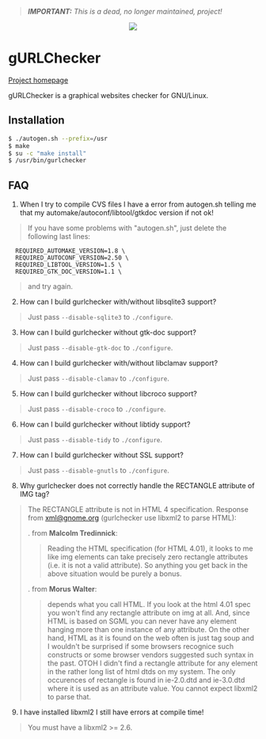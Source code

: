 > ***IMPORTANT:***
> _This is a dead, no longer maintained, project!_
> 

<p align="center"><img src="https://gurlchecker.esaracco.fr/images/gurlchecker.png"/></p>

# gURLChecker

[Project homepage](https://gurlchecker.esaracco.fr)

gURLChecker is a graphical websites checker for GNU/Linux.

## Installation

```bash
$ ./autogen.sh --prefix=/usr
$ make
$ su -c "make install"
$ /usr/bin/gurlchecker
```
## FAQ

1. When I try to compile CVS files I have a error from autogen.sh telling me that my automake/autoconf/libtool/gtkdoc version if not ok!
> If you have some problems with "autogen.sh", just delete the following last lines:
```
  REQUIRED_AUTOMAKE_VERSION=1.8 \
  REQUIRED_AUTOCONF_VERSION=2.50 \
  REQUIRED_LIBTOOL_VERSION=1.5 \
  REQUIRED_GTK_DOC_VERSION=1.1 \
```
> and try again.
2. How can I build gurlchecker with/without libsqlite3 support?
> Just pass `--disable-sqlite3` to `./configure`.
3. How can I build gurlchecker without gtk-doc support?
> Just pass `--disable-gtk-doc` to `./configure`.
4. How can I build gurlchecker with/without libclamav support?
> Just pass `--disable-clamav` to `./configure`.
5. How can I build gurlchecker without libcroco support?
> Just pass `--disable-croco` to `./configure`.
6. How can I build gurlchecker without libtidy support?
> Just pass `--disable-tidy` to `./configure`.
7. How can I build gurlchecker without SSL support?
> Just pass `--disable-gnutls` to `./configure`.
8. Why gurlchecker does not correctly handle the RECTANGLE attribute of IMG tag?
> The RECTANGLE attribute is not in HTML 4 specification.
> Response from xml@gnome.org (gurlchecker use libxml2 to parse HTML):
>
> . from **Malcolm Tredinnick**:
> > Reading the HTML specification (for HTML 4.01), it looks to me like img elements can take precisely zero rectangle attributes (i.e. it is not a valid attribute). So anything you get back in the above situation would be purely a bonus.
>
> . from **Morus Walter**:
> > depends what you call HTML. If you look at the html 4.01 spec you won't find any rectangle attribute on img at all. And, since HTML is based on SGML you can never have any element hanging more than one instance of any attribute. On the other hand, HTML as it is found on the web often is just tag soup and I wouldn't be surprised if some browsers recognice such constructs or some browser vendors suggested such syntax in the past. OTOH I didn't find a rectangle attribute for any element in the rather long list of html dtds on my system. The only occurences of rectangle is found in ie-2.0.dtd and ie-3.0.dtd where it is used as an attribute value. You cannot expect libxml2 to parse that.
9. I have installed libxml2 I still have errors at compile time!
> You must have a libxml2 >= 2.6.



















